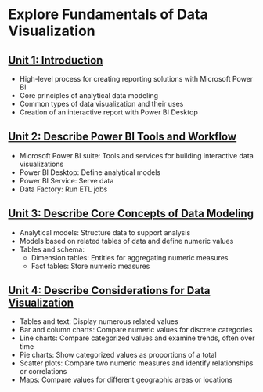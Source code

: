 # Explore Fundamentals of Data Visualization

## [Unit 1: Introduction](https://learn.microsoft.com/en-us/training/modules/explore-fundamentals-data-visualization/)

- High-level process for creating reporting solutions with Microsoft Power BI
- Core principles of analytical data modeling
- Common types of data visualization and their uses
- Creation of an interactive report with Power BI Desktop

## [Unit 2: Describe Power BI Tools and Workflow](https://learn.microsoft.com/en-us/training/modules/explore-fundamentals-data-visualization/2-power-bi)

- Microsoft Power BI suite: Tools and services for building interactive data visualizations
- Power BI Desktop: Define analytical models
- Power BI Service: Serve data
- Data Factory: Run ETL jobs

## [Unit 3: Describe Core Concepts of Data Modeling](https://learn.microsoft.com/en-us/training/modules/explore-fundamentals-data-visualization/3-data-modeling)

- Analytical models: Structure data to support analysis
- Models based on related tables of data and define numeric values
- Tables and schema:
  - Dimension tables: Entities for aggregating numeric measures
  - Fact tables: Store numeric measures

## [Unit 4: Describe Considerations for Data Visualization](https://learn.microsoft.com/en-us/training/modules/explore-fundamentals-data-visualization/4-data-visualizations)

- Tables and text: Display numerous related values
- Bar and column charts: Compare numeric values for discrete categories
- Line charts: Compare categorized values and examine trends, often over time
- Pie charts: Show categorized values as proportions of a total
- Scatter plots: Compare two numeric measures and identify relationships or correlations
- Maps: Compare values for different geographic areas or locations
